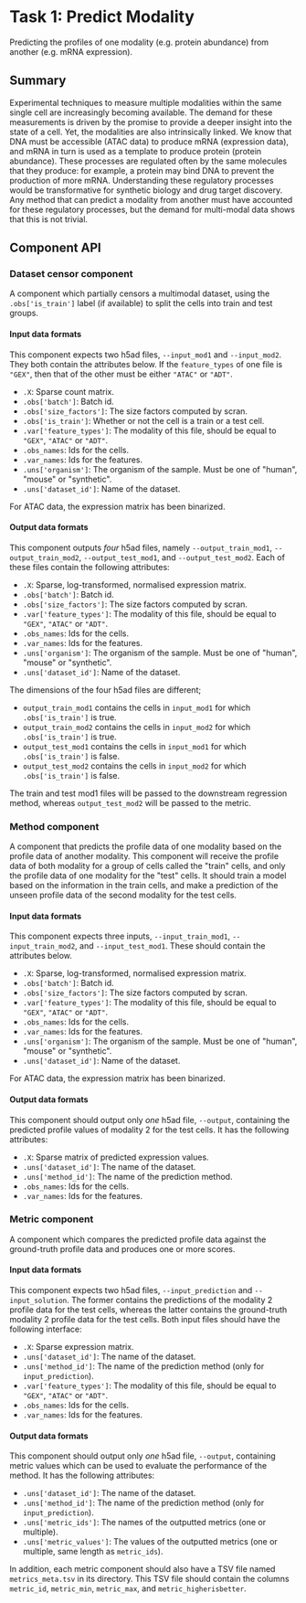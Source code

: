 # Task 1: Predict Modality

Predicting the profiles of one modality (e.g. protein abundance) from another (e.g. mRNA expression).

## Summary

Experimental techniques to measure multiple modalities within the same single cell are increasingly becoming available. The demand for these measurements is driven by the promise to provide a deeper insight into the state of a cell. Yet, the modalities are also intrinsically linked. We know that DNA must be accessible (ATAC data) to produce mRNA (expression data), and mRNA in turn is used as a template to produce protein (protein abundance). These processes are regulated often by the same molecules that they produce: for example, a protein may bind DNA to prevent the production of more mRNA. Understanding these regulatory processes would be transformative for synthetic biology and drug target discovery. Any method that can predict a modality from another must have accounted for these regulatory processes, but the demand for multi-modal data shows that this is not trivial.


## Component API

### Dataset censor component

A component which partially censors a multimodal dataset, using the `.obs['is_train']` label (if available) to split the cells into train and test groups.

#### Input data formats

This component expects two h5ad files, `--input_mod1` and `--input_mod2`. They both contain the attributes below. If the `feature_types` of one file is `"GEX"`, then that of the other must be either `"ATAC"` or `"ADT"`.

  * `.X`: Sparse count matrix.
  * `.obs['batch']`: Batch id.
  * `.obs['size_factors']`: The size factors computed by scran.
  * `.obs['is_train']`: Whether or not the cell is a train or a test cell.
  * `.var['feature_types']`: The modality of this file, should be equal to `"GEX"`, `"ATAC"` or `"ADT"`.
  * `.obs_names`: Ids for the cells.
  * `.var_names`: Ids for the features.
  * `.uns['organism']`: The organism of the sample. Must be one of "human", "mouse" or "synthetic".
  * `.uns['dataset_id']`: Name of the dataset.

For ATAC data, the expression matrix has been binarized.

#### Output data formats

This component outputs *four* h5ad files, namely `--output_train_mod1`, `--output_train_mod2`, `--output_test_mod1`, and `--output_test_mod2`. Each of these files contain the following attributes:

  * `.X`: Sparse, log-transformed, normalised expression matrix.
  * `.obs['batch']`: Batch id.
  * `.obs['size_factors']`: The size factors computed by scran.
  * `.var['feature_types']`: The modality of this file, should be equal to `"GEX"`, `"ATAC"` or `"ADT"`.
  * `.obs_names`: Ids for the cells.
  * `.var_names`: Ids for the features.
  * `.uns['organism']`: The organism of the sample. Must be one of "human", "mouse" or "synthetic".
  * `.uns['dataset_id']`: Name of the dataset.

The dimensions of the four h5ad files are different;

  * `output_train_mod1` contains the cells in `input_mod1` for which `.obs['is_train']` is true.
  * `output_train_mod2` contains the cells in `input_mod2` for which `.obs['is_train']` is true.
  * `output_test_mod1` contains the cells in `input_mod1` for which `.obs['is_train']` is false.
  * `output_test_mod2` contains the cells in `input_mod2` for which `.obs['is_train']` is false.

The train and test mod1 files will be passed to the downstream regression method, whereas `output_test_mod2` will be passed to the metric.

### Method component

A component that predicts the profile data of one modality based on the profile data of another modality. This component will receive the
profile data of both modality for a group of cells called the "train" cells, and only the profile data of one modality for the "test" cells. 
It should train a model based on the information in the train cells, and make a prediction of the unseen profile data of the second modality
for the test cells.

#### Input data formats

This component expects three inputs, `--input_train_mod1`, `--input_train_mod2`, and `--input_test_mod1`. These should contain the attributes below. 

  * `.X`: Sparse, log-transformed, normalised expression matrix.
  * `.obs['batch']`: Batch id.
  * `.obs['size_factors']`: The size factors computed by scran.
  * `.var['feature_types']`: The modality of this file, should be equal to `"GEX"`, `"ATAC"` or `"ADT"`.
  * `.obs_names`: Ids for the cells.
  * `.var_names`: Ids for the features.
  * `.uns['organism']`: The organism of the sample. Must be one of "human", "mouse" or "synthetic".
  * `.uns['dataset_id']`: Name of the dataset.

For ATAC data, the expression matrix has been binarized.

#### Output data formats

This component should output only *one* h5ad file, `--output`, containing the predicted profile values of modality 2 for the test cells. It has the following attributes:

  * `.X`: Sparse matrix of predicted expression values.
  * `.uns['dataset_id']`: The name of the dataset.
  * `.uns['method_id']`: The name of the prediction method.
  * `.obs_names`: Ids for the cells.
  * `.var_names`: Ids for the features.


### Metric component

A component which compares the predicted profile data against the ground-truth profile data and produces one or more scores. 

#### Input data formats

This component expects two h5ad files, `--input_prediction` and `--input_solution`. The former contains the predictions of the modality 2 profile data for the test cells, whereas the latter contains the ground-truth modality 2 profile data for the test cells. Both input files should have the following interface:

  * `.X`: Sparse expression matrix.
  * `.uns['dataset_id']`: The name of the dataset.
  * `.uns['method_id']`: The name of the prediction method (only for `input_prediction`).
  * `.var['feature_types']`: The modality of this file, should be equal to `"GEX"`, `"ATAC"` or `"ADT"`.
  * `.obs_names`: Ids for the cells.
  * `.var_names`: Ids for the features.

#### Output data formats

This component should output only *one* h5ad file, `--output`, containing metric values which can be used to evaluate the performance of the method. It has the following attributes:

  * `.uns['dataset_id']`: The name of the dataset.
  * `.uns['method_id']`: The name of the prediction method (only for `input_prediction`).
  * `.uns['metric_ids']`: The names of the outputted metrics (one or multiple).
  * `.uns['metric_values']`: The values of the outputted metrics (one or multiple, same length as `metric_ids`).

In addition, each metric component should also have a TSV file named `metrics_meta.tsv` in its directory. This TSV file should contain the columns `metric_id`, `metric_min`, `metric_max`, and `metric_higherisbetter`.
